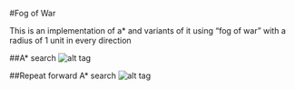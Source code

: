 #Fog of War

This is an implementation of a\* and variants of it using “fog of war” with a radius of 1 unit in every direction

##A\* search
![alt tag](https://raw.github.com/username/projectname/fogOfWar/images/astar.png)

##Repeat forward A\* search
![alt tag](https://raw.github.com/username/projectname/fogOfWar/images/astar.png)
